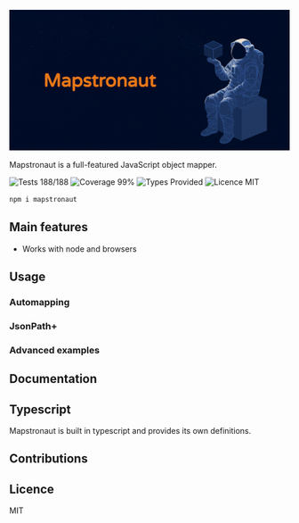 ![Mapstronaut Banner](./assets/banner.jpg)

Mapstronaut is a full-featured JavaScript object mapper.

![Tests 188/188](https://img.shields.io/badge/tests-188/188-green)
![Coverage 99%](https://img.shields.io/badge/coverage-99%25-green)
![Types Provided](https://img.shields.io/badge/types-provided-blue)
![Licence MIT](https://img.shields.io/badge/licence-MIT-blue)

```bash
npm i mapstronaut
```

## Main features

- Works with node and browsers

## Usage

### Automapping

### JsonPath+

### Advanced examples

## Documentation

## Typescript

Mapstronaut is built in typescript and provides its own definitions.

## Contributions

## Licence

MIT